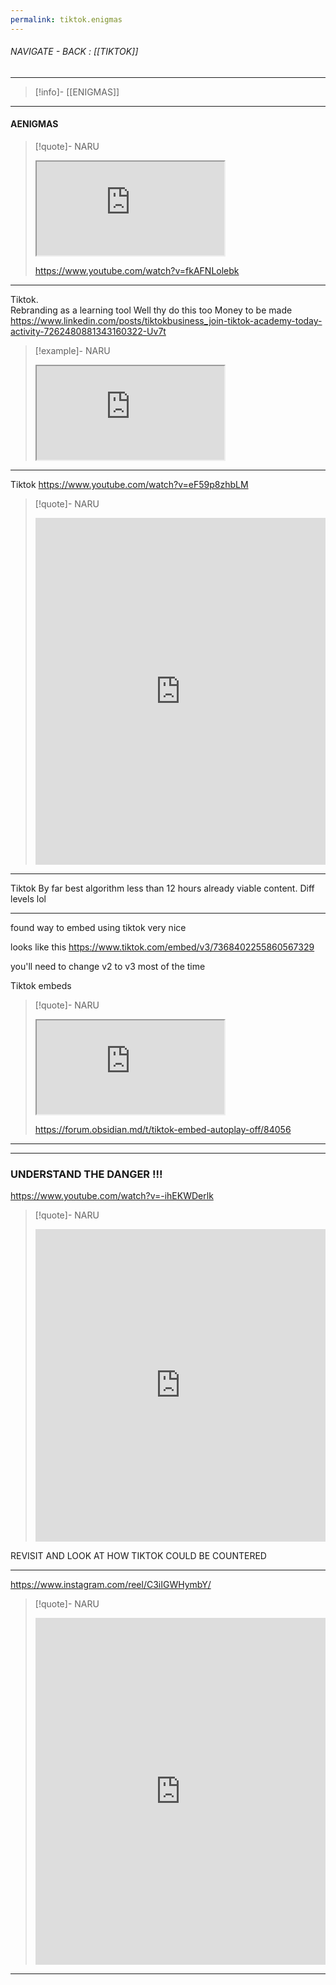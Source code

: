 ```yaml
---
permalink: tiktok.enigmas
---
```


###### NAVIGATE - BACK : [[TIKTOK]]
----
>[!info]- [[ENIGMAS]]
----
#### AENIGMAS






>[!quote]- NARU  
><iframe allowfullscreen allow="accelerometer; autoplay; clipboard-write; encrypted-media; gyroscope; picture-in-picture" src="https://www.youtube.com/embed/fkAFNLolebk" class="iframe-container iframe-youtube-video"></iframe>  
> 
>https://www.youtube.com/watch?v=fkAFNLolebk

----

Tiktok.  
     Rebranding as a learning tool 
         Well thy do this too
             Money to be made
https://www.linkedin.com/posts/tiktokbusiness_join-tiktok-academy-today-activity-7262480881343160322-Uv7t  
>[!example]- NARU  
><iframe allowfullscreen allow="accelerometer; autoplay; clipboard-write; encrypted-media; gyroscope; picture-in-picture" src="https://www.linkedin.com/posts/tiktokbusiness_join-tiktok-academy-today-activity-7262480881343160322-Uv7t" class="iframe-container iframe-linkedin-post"></iframe>

------

Tiktok
https://www.youtube.com/watch?v=eF59p8zhbLM 
>[!quote]- NARU
><iframe allowfullscreen src="https://www.youtube.com/embed/eF59p8zhbLM" width="100%" height="555" frameborder="0" allow="accelerometer; autoplay; clipboard-write; encrypted-media; gyroscope; picture-in-picture"></iframe>

----

Tiktok
   By far best algorithm less than 12 hours already viable content.
     Diff levels lol
     
------

found way to embed using tiktok
	very nice

looks like this
https://www.tiktok.com/embed/v3/7368402255860567329


you'll need to change v2 to v3 most of the time


Tiktok embeds
>[!quote]- NARU
><iframe allowfullscreen allow="accelerometer; autoplay; clipboard-write; encrypted-media; gyroscope; picture-in-picture" src="https://forum.obsidian.md/t/tiktok-embed-autoplay-off/84056" class="iframe-container iframe-generic"></iframe>
>
>https://forum.obsidian.md/t/tiktok-embed-autoplay-off/84056

------


-----
### UNDERSTAND THE DANGER !!!

https://www.youtube.com/watch?v=-ihEKWDerlk
>[!quote]- NARU
><iframe allowfullscreen src="https://www.youtube.com/embed/-ihEKWDerlk" width="100%" height="500" frameborder="0" allow="accelerometer; autoplay; clipboard-write; encrypted-media; gyroscope; picture-in-picture" ></iframe>

REVISIT AND LOOK AT HOW TIKTOK COULD BE COUNTERED


----

https://www.instagram.com/reel/C3iIGWHymbY/
>[!quote]- NARU
><iframe allowfullscreen src="https://www.instagram.com/reel/C3iIGWHymbY/embed" width="100%" height="555" frameborder="0" allow="accelerometer; autoplay; clipboard-write; encrypted-media; gyroscope; picture-in-picture" ></iframe>


------


